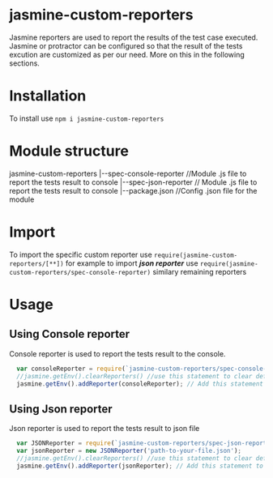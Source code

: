 # jasmine-custom-reporters
  Jasmine reporters are used to report the results of the test case executed. Jasmine or protractor can be configured so that the result of the tests excution are customized as per our need. More on this in the following sections.

# Installation 
  To install use `npm i jasmine-custom-reporters`

# Module structure
  jasmine-custom-reporters
    |--spec-console-reporter //Module .js file to report the tests result to console
    |--spec-json-reporter // Module .js file to report the tests result to console
    |--package.json //Config .json file for the module

# Import
  To import the specific custom reporter use `require(jasmine-custom-reporters/[**])` for example to import ***json reporter*** use `require(jasmine-custom-reporters/spec-console-reporter)` similary remaining reporters

# Usage 
  
  ## Using Console reporter
  Console reporter is used to report the tests result to the console. 

  ```js
    var consoleReporter = require(`jasmine-custom-reporters/spec-console-reporter`);
    //jasmine.getEnv().clearReporters() //use this statement to clear default reporters 
    jasmine.getEnv().addReporter(consoleReporter); // Add this statement to proctractor config file in onPrepare function
  ```

  ## Using Json reporter
  Json reporter is used to report the tests result to json file

  ```js
    var JSONReporter = require(`jasmine-custom-reporters/spec-json-reporter`);
    var jsonReporter = new JSONReporter('path-to-your-file.json');
    //jasmine.getEnv().clearReporters() //use this statement to clear default reporters
    jasmine.getEnv().addReporter(jsonReporter); // Add this statement to proctractor config file in onPrepare function
  ```
  
  
